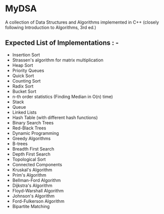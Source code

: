 # MyDSA
A collection of Data Structures and Algorithms implemented in C++ (closely following Introduction to Algorithms, 3rd ed.)

## Expected List of Implementations : - 
* Insertion Sort
* Strassen's algorithm for matrix multiplication
* Heap Sort
* Priority Queues
* Quick Sort 
* Counting Sort
* Radix Sort
* Bucket Sort
* n-th order statistics (Finding Median in O(n) time)
* Stack
* Queue
* Linked Lists 
* Hash Table (with different hash functions)
* Binary Search Trees
* Red-Black Trees
* Dynamic Programming 
* Greedy Algorithms
* B-trees
* Breadth First Search 
* Depth First Search
* Topological Sort
* Connected Components 
* Kruskal's Algorithm
* Prim's Algorithm
* Bellman-Ford Algorithm
* Dijkstra's Algorithm
* Floyd-Warshall Algorithm
* Johnson's Algorithm
* Ford-Fulkerson Algorithm
* Bipartite Matching
